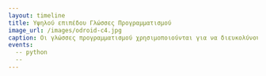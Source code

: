 ```yaml
---
layout: timeline 
title: Υψηλού επιπέδου Γλώσσες Προγραμματισμού 
image_url: /images/odroid-c4.jpg
caption: Οι γλώσσες προγραμματισμού χρησιμοποιούνται για να διευκολύνουν την οργάνωση και διαχείριση πληροφοριών, αλλά και για την ακριβή διατύπωση αλγορίθμων. Ορισμένοι ειδικοί χρησιμοποιούν τον όρο γλώσσα προγραμματισμού μόνο για τυπικές γλώσσες που μπορούν να εκφράσουν όλους τους πιθανούς αλγορίθμους. 
events:
  -- python
  -- 
---
```

